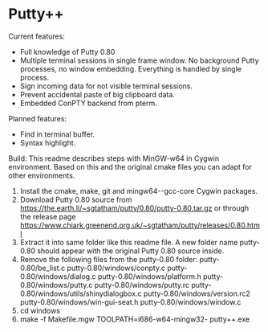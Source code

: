 # Putty++

Current features:
- Full knowledge of Putty 0.80
- Multiple terminal sessions in single frame window.
  No background Putty processes, no window embedding.
  Everything is handled by single process.
- Sign incoming data for not visible terminal sessions.
- Prevent accidental paste of big clipboard data.
- Embedded ConPTY backend from pterm.

Planned features:
- Find in terminal buffer.
- Syntax highlight.

Build:
This readme describes steps with MinGW-w64 in Cygwin environment.
Based on this and the original cmake files you can adapt for other environments.

1. Install the cmake, make, git and mingw64-<your arch>-gcc-core Cygwin packages.
2. Download Putty 0.80 source from https://the.earth.li/~sgtatham/putty/0.80/putty-0.80.tar.gz or
   through the release page https://www.chiark.greenend.org.uk/~sgtatham/putty/releases/0.80.html
3. Extract it into same folder like this readme file.
   A new folder name putty-0.80 should appear with the original Putty 0.80 source inside.
4. Remove the following files from the putty-0.80 folder:
     putty-0.80/be_list.c
     putty-0.80/windows/conpty.c
     putty-0.80/windows/dialog.c
     putty-0.80/windows/platform.h
     putty-0.80/windows/putty.c
     putty-0.80/windows/putty.rc
     putty-0.80/windows/utils/shinydialogbox.c
     putty-0.80/windows/version.rc2
     putty-0.80/windows/win-gui-seat.h
     putty-0.80/windows/window.c
5. cd windows
6. make -f Makefile.mgw TOOLPATH=i686-w64-mingw32- putty++.exe
